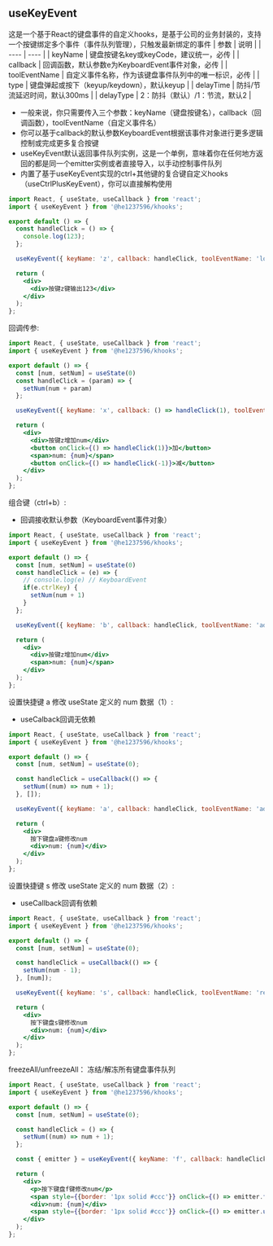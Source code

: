 
## useKeyEvent
这是一个基于React的键盘事件的自定义hooks，是基于公司的业务封装的，支持一个按键绑定多个事件（事件队列管理），只触发最新绑定的事件
|  参数   | 说明  |
|  ----  | ----  |
| keyName  | 键盘按键名key或keyCode，建议统一，必传 |
| callback  | 回调函数，默认参数e为KeyboardEvent事件对象，必传 |
| toolEventName  | 自定义事件名称，作为该键盘事件队列中的唯一标识，必传 |
| type  | 键盘弹起或按下（keyup/keydown），默认keyup |
| delayTime  | 防抖/节流延迟时间，默认300ms |
| delayType  | 2：防抖（默认）/1：节流，默认2 |

- 一般来说，你只需要传入三个参数：keyName（键盘按键名），callback（回调函数），toolEventName（自定义事件名）
- 你可以基于callback的默认参数KeyboardEvent根据该事件对象进行更多逻辑控制或完成更多复合按键
- useKeyEvent默认返回事件队列实例，这是一个单例，意味着你在任何地方返回的都是同一个emitter实例或者直接导入，以手动控制事件队列
- 内置了基于useKeyEvent实现的ctrl+其他键的复合键自定义hooks（useCtrlPlusKeyEvent），你可以直接解构使用

```jsx
import React, { useState, useCallback } from 'react';
import { useKeyEvent } from '@he1237596/khooks';

export default () => {
  const handleClick = () => {
    console.log(123);
  };

  useKeyEvent({ keyName: 'z', callback: handleClick, toolEventName: 'log123' });

  return (
    <div>
      <div>按键z键输出123</div>
    </div>
  );
};
```
回调传参:

```jsx
import React, { useState, useCallback } from 'react';
import { useKeyEvent } from '@he1237596/khooks';

export default () => {
  const [num, setNum] = useState(0)
  const handleClick = (param) => {
    setNum(num + param)
  };

  useKeyEvent({ keyName: 'x', callback: () => handleClick(1), toolEventName: 'add_2' });

  return (
    <div>
      <div>按键z增加num</div>
      <button onClick={() => handleClick(1)}>加</button>
      <span>num: {num}</span>
      <button onClick={() => handleClick(-1)}>减</button>
    </div>
  );
};
```

组合键（ctrl+b）:
- 回调接收默认参数（KeyboardEvent事件对象）
```jsx
import React, { useState, useCallback } from 'react';
import { useKeyEvent } from '@he1237596/khooks';

export default () => {
  const [num, setNum] = useState(0)
  const handleClick = (e) => {
    // console.log(e) // KeyboardEvent
    if(e.ctrlKey) {
      setNum(num + 1)
    }
  };

  useKeyEvent({ keyName: 'b', callback: handleClick, toolEventName: 'add_3' });

  return (
    <div>
      <div>按键z增加num</div>
      <span>num: {num}</span>
    </div>
  );
};
```

设置快捷键 a 修改 useState 定义的 num 数据（1）:

- useCalback回调无依赖

```jsx
import React, { useState, useCallback } from 'react';
import { useKeyEvent } from '@he1237596/khooks';

export default () => {
  const [num, setNum] = useState(0);

  const handleClick = useCallback(() => {
    setNum((num) => num + 1);
  }, []);

  useKeyEvent({ keyName: 'a', callback: handleClick, toolEventName: 'add' });

  return (
    <div>
      按下键盘a键修改num
      <div>num: {num}</div>
    </div>
  );
};
```

设置快捷键 s 修改 useState 定义的 num 数据（2）:

- useCallback回调有依赖

```jsx
import React, { useState, useCallback } from 'react';
import { useKeyEvent } from '@he1237596/khooks';

export default () => {
  const [num, setNum] = useState(0);

  const handleClick = useCallback(() => {
    setNum(num - 1);
  }, [num]);

  useKeyEvent({ keyName: 's', callback: handleClick, toolEventName: 'reduce' });

  return (
    <div>
      按下键盘s键修改num
      <div>num: {num}</div>
    </div>
  );
};
```

freezeAll/unfreezeAll：
冻结/解冻所有键盘事件队列
```jsx
import React, { useState, useCallback } from 'react';
import { useKeyEvent } from '@he1237596/khooks';

export default () => {
  const [num, setNum] = useState(0);

  const handleClick = () => {
    setNum((num) => num + 1);
  };

  const { emitter } = useKeyEvent({ keyName: 'f', callback: handleClick, toolEventName: 'add' });

  return (
    <div>
      <p>按下键盘f键修改num</p>
      <span style={{border: '1px solid #ccc'}} onClick={() => emitter.freezeAll()}>冻结</span>
      <div>num: {num}</div>
      <span style={{border: '1px solid #ccc'}} onClick={() => emitter.unfreezeAll()}>解冻</span>
    </div>
  );
};
```
